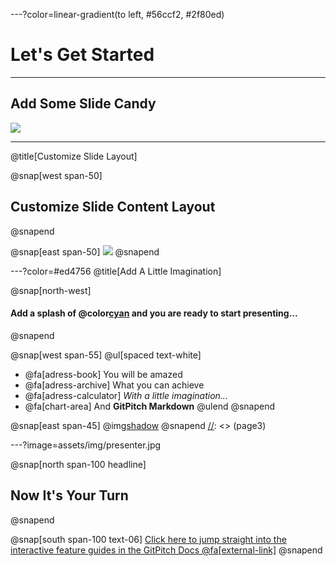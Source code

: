 ---?color=linear-gradient(to left, #56ccf2, #2f80ed)

# Let's Get Started
[//]: <> (P1)
---

## Add Some Slide Candy

![](assets/img/presentation.png)

---
@title[Customize Slide Layout]

@snap[west span-50]
## Customize Slide Content Layout
@snapend

@snap[east span-50]
![](assets/img/presentation.png)
@snapend

[//]: <> (P2)
---?color=#ed4756
@title[Add A Little Imagination]

@snap[north-west]
#### Add a splash of @color[cyan](**color**) and you are ready to start presenting...
@snapend

@snap[west span-55]
@ul[spaced text-white]
- @fa[adress-book] You will be amazed
- @fa[adress-archive] What you can achieve
- @fa[adress-calculator] *With a little imagination...*
- @fa[chart-area] And **GitPitch Markdown**
@ulend
@snapend

@snap[east span-45]
@img[shadow](assets/img/conference.png)
@snapend
[//]: <> (page3)

---?image=assets/img/presenter.jpg

@snap[north span-100 headline]
## Now It's Your Turn
@snapend

@snap[south span-100 text-06]
[Click here to jump straight into the interactive feature guides in the GitPitch Docs @fa[external-link]](https://gitpitch.com/docs/getting-started/tutorial/)
@snapend
